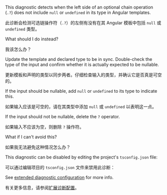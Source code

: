 This diagnostic detects when the left side of an optional chain operation \(`.?`\) does not include `null` or `undefined` in its type in Angular templates.

此诊断会检测可选链操作符（`.?`）的左侧有没有在其 Angular 模板中包括 `null` 或 `undefined` 类型。

What should I do instead?

我该怎么办？

Update the template and declared type to be in sync. Double-check the type of the input and confirm whether it is actually expected to be nullable.

更新模板和声明的类型以同步两者。仔细检查输入的类型，并确认它是否真是可空的。

If the input should be nullable, add `null` or `undefined` to its type to indicate this.

如果输入应该是可空的，请在其类型中添加 `null` 或 `undefined` 以表明这一点。

If the input should not be nullable, delete the `?` operator.

如果输入不应该为空，则删除 `?` 操作符。

What if I can't avoid this?

如果我无法避免这种情况怎么办？

This diagnostic can be disabled by editing the project's `tsconfig.json` file:

可以通过编辑项目的 `tsconfig.json` 文件来禁用此诊断：

See [extended diagnostic configuration](extended-diagnostics#configuration) for more info.

有关更多信息，请参阅[扩展诊断配置](extended-diagnostics#configuration)。